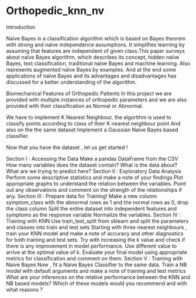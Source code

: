 # Orthopedic_knn_nv
Introduction

Naive Bayes is a classification algorithm which is based on Bayes theorem with strong and naïve independence assumptions. It simplifies learning by assuming that features are independent of given class.This paper surveys about naïve Bayes algorithm, which describes its concept, hidden naïve Bayes, text classification, traditional naïve Bayes and machine learning. Also represents augmented naïve Bayes by examples. And at the end some applications of naïve Bayes and its advantages and disadvantages has discussed for a better understanding of the algorithm.

Biomechanical Features of Orthopedic Patients In this project we are provided with multiple instances of orthopedic parameters and we are also provided with their classification as Normal or Abnormal.

We have to implement K Nearest Neighbour, the algorithm is used to classify points according to class of their K nearest neighbour point And also on the the same dataset Implement a Gaussian Naive Bayes based classifier.

Now that you have the dataset , let us get started ! 

Section I : Accessing the Data Make a pandas DataFrame from the CSV How many variables does the dataset contain? What is the data about? What are we trying to predict here? 
Section II : Exploratory Data Analysis Perform some descriptive statistics and make a note of your findings Plot appropriate graphs to understand the relation between the variables. Point out any observations and comment on the strength of the relationships if any. 
Section III : Prepare data for Training! Make a new column symptom_class with the abnormal rows as 1 and the normal rows as 0, drop the class column Split the entire dataset into independent features and symptoms as the response variable Normalize the variables. 
Section IV : Training with KNN Use train_test_split from sklearn and split the parameters and classes into train and test sets Starting with three nearest neighbours , train your KNN model and make a note of accuracy and other diagnostics for both training and test sets. Try with increasing the k value and check if there is any improvement in model performance. Use different value to arrive at the optimal value of k. Evaluate your final model using appropriate metrics for classification and comment on them. 
Section V : Training with Naive Bayes Now , fit a Naive Bayes Classifier to the same data. Train a NB model with default arguments and make a note of training and test metrics What are your inferences on the relative performance between the KNN and NB based models? Which of these models would you recommend and with what reasons ? 
